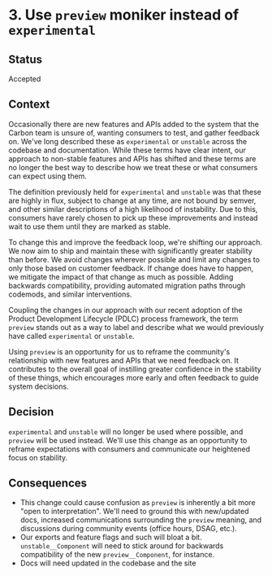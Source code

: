 # 3. Use `preview` moniker instead of `experimental`

## Status

Accepted

## Context

Occasionally there are new features and APIs added to the system that the Carbon
team is unsure of, wanting consumers to test, and gather feedback on. We've long
described these as `experimental` or `unstable` across the codebase and
documentation. While these terms have clear intent, our approach to non-stable
features and APIs has shifted and these terms are no longer the best way to
describe how we treat these or what consumers can expect using them.

The definition previously held for `experimental` and `unstable` was that these
are highly in flux, subject to change at any time, are not bound by semver, and
other similar descriptions of a high likelihood of instability. Due to this,
consumers have rarely chosen to pick up these improvements and instead wait to
use them until they are marked as stable.

To change this and improve the feedback loop, we're shifting our approach. We
now aim to ship and maintain these with significantly greater stability than
before. We avoid changes wherever possible and limit any changes to only those
based on customer feedback. If change does have to happen, we mitigate the
impact of that change as much as possible. Adding backwards compatibility,
providing automated migration paths through codemods, and similar interventions.

Coupling the changes in our approach with our recent adoption of the Product
Development Lifecycle (PDLC) process framework, the term `preview` stands out as
a way to label and describe what we would previously have called `experimental`
or `unstable`.

Using `preview` is an opportunity for us to reframe the community's relationship
with new features and APIs that we need feedback on. It contributes to the
overall goal of instilling greater confidence in the stability of these things,
which encourages more early and often feedback to guide system decisions.

## Decision

`experimental` and `unstable` will no longer be used where possible, and
`preview` will be used instead. We'll use this change as an opportunity to
reframe expectations with consumers and communicate our heightened focus on
stability.

## Consequences

- This change could cause confusion as `preview` is inherently a bit more "open
  to interpretation". We'll need to ground this with new/updated docs, increased
  communications surrounding the `preview` meaning, and discussions during community events
  (office hours, DSAG, etc.).
- Our exports and feature flags and such will bloat a bit. `unstable__Component`
  will need to stick around for backwards compatibility of the new
  `preview__Component`, for instance.
- Docs will need updated in the codebase and the site
